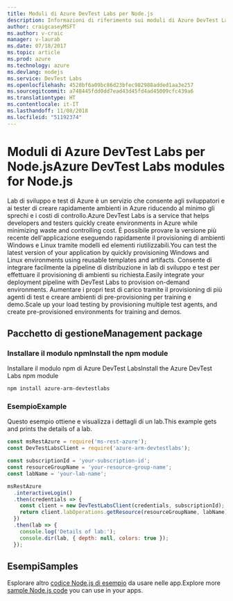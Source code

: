 ```yaml
---
title: Moduli di Azure DevTest Labs per Node.js
description: Informazioni di riferimento sui moduli di Azure DevTest Labs per Node.js
author: craigcaseyMSFT
ms.author: v-craic
manager: v-laurab
ms.date: 07/18/2017
ms.topic: article
ms.prod: azure
ms.technology: azure
ms.devlang: nodejs
ms.service: DevTest Labs
ms.openlocfilehash: 4528bf6a09bc86d23bfec982988added1aa3e257
ms.sourcegitcommit: a748445fdd0dd7ead43d45fd4ad45009cfc439a6
ms.translationtype: HT
ms.contentlocale: it-IT
ms.lasthandoff: 11/08/2018
ms.locfileid: "51192374"
---
```

# <a name="azure-devtest-labs-modules-for-nodejs"></a><span data-ttu-id="adec4-103">Moduli di Azure DevTest Labs per Node.js</span><span class="sxs-lookup"><span data-stu-id="adec4-103">Azure DevTest Labs modules for Node.js</span></span>

<span data-ttu-id="adec4-104">Lab di sviluppo e test di Azure è un servizio che consente agli sviluppatori e ai tester di creare rapidamente ambienti in Azure riducendo al minimo gli sprechi e i costi di controllo.</span><span class="sxs-lookup"><span data-stu-id="adec4-104">Azure DevTest Labs is a service that helps developers and testers quickly create environments in Azure while minimizing waste and controlling cost.</span></span> <span data-ttu-id="adec4-105">È possibile provare la versione più recente dell'applicazione eseguendo rapidamente il provisioning di ambienti Windows e Linux tramite modelli ed elementi riutilizzabili.</span><span class="sxs-lookup"><span data-stu-id="adec4-105">You can test the latest version of your application by quickly provisioning Windows and Linux environments using reusable templates and artifacts.</span></span> <span data-ttu-id="adec4-106">Consente di integrare facilmente la pipeline di distribuzione in lab di sviluppo e test per effettuare il provisioning di ambienti su richiesta.</span><span class="sxs-lookup"><span data-stu-id="adec4-106">Easily integrate your deployment pipeline with DevTest Labs to provision on-demand environments.</span></span> <span data-ttu-id="adec4-107">Aumentare i propri test di carico tramite il provisioning di più agenti di test e creare ambienti di pre-provisioning per training e demo.</span><span class="sxs-lookup"><span data-stu-id="adec4-107">Scale up your load testing by provisioning multiple test agents, and create pre-provisioned environments for training and demos.</span></span>

## <a name="management-package"></a><span data-ttu-id="adec4-108">Pacchetto di gestione</span><span class="sxs-lookup"><span data-stu-id="adec4-108">Management package</span></span>

### <a name="install-the-npm-module"></a><span data-ttu-id="adec4-109">Installare il modulo npm</span><span class="sxs-lookup"><span data-stu-id="adec4-109">Install the npm module</span></span>

<span data-ttu-id="adec4-110">Installare il modulo npm di Azure DevTest Labs</span><span class="sxs-lookup"><span data-stu-id="adec4-110">Install the Azure DevTest Labs npm module</span></span>

```bash
npm install azure-arm-devtestlabs
```

### <a name="example"></a><span data-ttu-id="adec4-111">Esempio</span><span class="sxs-lookup"><span data-stu-id="adec4-111">Example</span></span>

<span data-ttu-id="adec4-112">Questo esempio ottiene e visualizza i dettagli di un lab.</span><span class="sxs-lookup"><span data-stu-id="adec4-112">This example gets and prints the details of a lab.</span></span>

```javascript
const msRestAzure = require('ms-rest-azure');
const DevTestLabsClient = require('azure-arm-devtestlabs');

const subscriptionId = 'your-subscription-id';
const resourceGroupName = 'your-resource-group-name';
const labName = 'your-lab-name';

msRestAzure
  .interactiveLogin()
  .then(credentials => {
    const client = new DevTestLabsClient(credentials, subscriptionId);
    return client.labOperations.getResource(resourceGroupName, labName);
  })
  .then(lab => {
    console.log('Details of lab:');
    console.dir(lab, { depth: null, colors: true });
  });
```

## <a name="samples"></a><span data-ttu-id="adec4-113">Esempi</span><span class="sxs-lookup"><span data-stu-id="adec4-113">Samples</span></span>

<span data-ttu-id="adec4-114">Esplorare altro [codice Node.js di esempio](https://azure.microsoft.com/resources/samples/?platform=nodejs) da usare nelle app.</span><span class="sxs-lookup"><span data-stu-id="adec4-114">Explore more [sample Node.js code](https://azure.microsoft.com/resources/samples/?platform=nodejs) you can use in your apps.</span></span>
